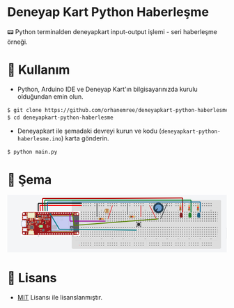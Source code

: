 # Deneyap Kart Python Haberleşme
📟 Python terminalden deneyapkart input-output işlemi - seri haberleşme örneği.

# 🧐 Kullanım
* Python, Arduino IDE ve Deneyap Kart'ın bilgisayarınızda kurulu olduğundan emin olun.
```bash
$ git clone https://github.com/orhanemree/deneyapkart-python-haberlesme.git
$ cd deneyapkart-python-haberlesme
```
* Deneyapkart ile şemadaki devreyi kurun ve kodu (``deneyapkart-python-haberlesme.ino``) karta gönderin.
```bash
$ python main.py
```

# 🧮 Şema
<img src="./sheme.jpg" alt="deneyapkart python haberleşme">

# 📃 Lisans
* [MIT](https://github.com/orhanemree/deneyapkart-python-haberlesme/blob/master/LICENSE) Lisansı ile lisanslanmıştır.